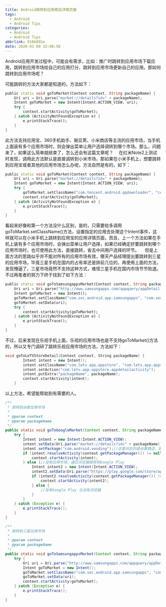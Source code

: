 ```yaml
---
title: Android跳转到应用商店详情页面
tags:
  - Android
  - Android Tips
categories:
  - Android
  - Android Tips
abbrlink: 916b091e
date: 2020-01-09 15:08:58
---
```


Android应用开发过程中，可能会有需求，比如：推广时跳转到应用市场下载应用，跳转到应用市场给自己的应用打分，跳转到应用市场更新自己的应用。那如何跳转到应用市场呢？

可能跳转的方法大家都是知道的，方法如下：

```dart
public static void goToMarket(Context context, String packageName) {
    Uri uri = Uri.parse("market://details?id=" + packageName);
    Intent goToMarket = new Intent(Intent.ACTION_VIEW, uri);
    try {
        context.startActivity(goToMarket);
    } catch (ActivityNotFoundException e) {
        e.printStackTrace();
    }
}
```

此方法支持应用宝、360手机助手、豌豆荚、小米商店等主流的应用市场，当手机上面装有多个应用市场时，则会弹出菜单让用户选择调转到哪个市场。那么，问题来了，如果这么简单就结束了，怎么还会有这篇文章呢？
 在红米Note2上测试时发现，调用此方法默认是直接调转到小米市场，那如果在小米手机上，想要跳转到应用宝或者其他的应用市场怎么办呢，方法自然是有的，如下：

```dart
public static void goToMarket(Context context, String packageName) {
    Uri uri = Uri.parse("market://details?id=" + packageName);
    Intent goToMarket = new Intent(Intent.ACTION_VIEW, uri);
    try {
        goToMarket.setClassName("com.tencent.android.qqdownloader", "com.tencent.pangu.link.LinkProxyActivity");
        context.startActivity(goToMarket);
    } catch (ActivityNotFoundException e) {
        e.printStackTrace();
    }
}
```

<!--more-->

看起来好像和第一个方法没什么区别，是的，只需要给多调用goToMarket.setClassName()方法，设置指定的应用去处理这个Intent事件，这样就可以在小米手机上跳转到应用宝的应用详情页面，而且，上一个方法如果在手机上装有多个应用市场时，会弹出菜单让用户选择，如果已经确定好要跳转到哪个应用市场时，也可使用此方法，直接跳转，省去中间用户选择的环节。
 但是上面方法的思路似乎并不能对所有的应用市场有效，哪天产品经理提出要跳转到三星的应用市场，毕竟三星手机在国内的占有率还是排前几位的，再使用上面的方法，发现懵逼了，三星市场竟然不支持这种方式，难怪三星手机在国内市场节节败退。不过再笔者的努力下终于找到了如下方法：

```dart
public static void goToSamsungappsMarket(Context context, String packageName) {
    Uri uri = Uri.parse("http://www.samsungapps.com/appquery/appDetail.as?appId=" + packageName);
    Intent goToMarket = new Intent();
    goToMarket.setClassName("com.sec.android.app.samsungapps", "com.sec.android.app.samsungapps.Main");
    goToMarket.setData(uri);
    try {
        context.startActivity(goToMarket);
    } catch (ActivityNotFoundException e) {
        e.printStackTrace();
    }
}
```

不过，后来发现在乐视手机上面，乐视的应用市场也是不支持goToMarket()方法的，所以又专门调研了跳转乐视应用市场的方法，方法如下：

```cpp
void goToLeTVStoreDetail(Context context, String packageName) {
        Intent intent = new Intent();
        intent.setClassName("com.letv.app.appstore", "com.letv.app.appstore.appmodule.details.DetailsActivity");
        intent.setAction("com.letv.app.appstore.appdetailactivity");
        intent.putExtra("packageName", packageName);
        context.startActivity(intent);
    }
```

以上方法，希望能帮助到有需要的人。



```java
/**
 * 跳转到谷歌应用市场
 *
 * @param context
 * @param packageName
 */
public static void goToGoogleMarket(Context context, String packageName) {
    try {
        Intent intent = new Intent(Intent.ACTION_VIEW);
        intent.setData(Uri.parse("market://details?id=" + packageName));
        intent.setPackage("com.android.vending");//这里对应的是谷歌商店，跳转别的商店改成对应的即可
        if (intent.resolveActivity(context.getPackageManager()) != null) {
            context.startActivity(intent);
        } else {//没有应用市场，通过浏览器跳转到Google Play
            Intent intent2 = new Intent(Intent.ACTION_VIEW);
            intent2.setData(Uri.parse("https://play.google.com/store/apps/details?id=" + packageName));
            if (intent2.resolveActivity(context.getPackageManager()) != null) {
                context.startActivity(intent2);
            } else {
                //没有Google Play 也没有浏览器
            }
        }
    } catch (Exception e) {
        e.printStackTrace();
    }
}

/**
 * 跳转到三星应用市场
 *
 * @param context
 * @param packageName
 */
public static void goToSamsungappsMarket(Context context, String packageName) {
    try {
        Uri uri = Uri.parse("http://www.samsungapps.com/appquery/appDetail.as?appId=" + packageName);
        Intent goToMarket = new Intent();
        goToMarket.setClassName("com.sec.android.app.samsungapps", "com.sec.android.app.samsungapps.Main");
        goToMarket.setData(uri);
        context.startActivity(goToMarket);
    } catch (Exception e) {
        e.printStackTrace();
    }
}
```